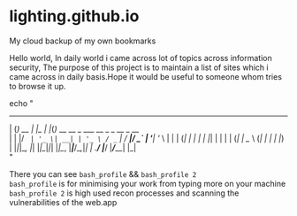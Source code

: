 # lighting.github.io
My cloud backup of my own bookmarks

Hello world, In daily world i came across lot of topics across information security, The purpose of this project is to maintain a list of sites which i came across in daily basis.Hope it would be useful to someone whom tries to browse it up.

echo "
_ _       _     _   _                                      
| (_) __ _| |__ | |_(_)_ __   __ _     ___  __ _ _ __ _ __  
| | |/ _` | '_ \| __| | '_ \ / _` |   / __|/ _` | '__| '_ \ 
| | | (_| | | | | |_| | | | | (_| |   \__ \ (_| | |  | |_) |
|_|_|\__, |_| |_|\__|_|_| |_|\__, |___|___/\__,_|_|  | .__/ 
     |___/                   |___/_____|             |_|    
"

There you can see ```bash_profile``` && ```bash_profile 2``` </br>
```bash_profile``` is for minimising your work from typing more on your machine</br>
```bash_profile 2``` is high used recon processes and scanning the vulnerabilities of the web.app 
